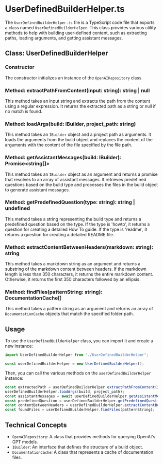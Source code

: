 # UserDefinedBuilderHelper.ts

The `UserDefinedBuilderHelper.ts` file is a TypeScript code file that exports a class named `UserDefinedBuilderHelper`. This class provides various utility methods to help with building user-defined content, such as extracting paths, loading arguments, and getting assistant messages.

## Class: UserDefinedBuilderHelper

### Constructor

The constructor initializes an instance of the `OpenAIRepository` class.

### Method: extractPathFromContent(input: string): string | null

This method takes an input string and extracts the path from the content using a regular expression. It returns the extracted path as a string or null if no match is found.

### Method: loadArgs(build: IBuilder, project_path: string)

This method takes an `IBuilder` object and a project path as arguments. It loads the arguments from the build object and replaces the content of the arguments with the content of the file specified by the file path.

### Method: getAssistantMessages(build: IBuilder): Promise<string[]>

This method takes an `IBuilder` object as an argument and returns a promise that resolves to an array of assistant messages. It retrieves predefined questions based on the build type and processes the files in the build object to generate assistant messages.

### Method: getPredefinedQuestion(type: string): string | undefined

This method takes a string representing the build type and returns a predefined question based on the type. If the type is 'howto', it returns a question for creating a detailed How To guide. If the type is 'readme', it returns a question for creating a detailed README file.

### Method: extractContentBetweenHeaders(markdown: string): string

This method takes a markdown string as an argument and returns a substring of the markdown content between headers. If the markdown length is less than 350 characters, it returns the entire markdown content. Otherwise, it returns the first 350 characters followed by an ellipsis.

### Method: findFiles(patternString: string): DocumentationCache[]

This method takes a pattern string as an argument and returns an array of `DocumentationCache` objects that match the specified folder path.

## Usage

To use the `UserDefinedBuilderHelper` class, you can import it and create a new instance:

```typescript
import UserDefinedBuilderHelper from "./UserDefinedBuilderHelper";

const userDefinedBuilderHelper = new UserDefinedBuilderHelper();
```

Then, you can call the various methods on the `userDefinedBuilderHelper` instance:

```typescript
const extractedPath = userDefinedBuilderHelper.extractPathFromContent(input);
userDefinedBuilderHelper.loadArgs(build, project_path);
const assistantMessages = await userDefinedBuilderHelper.getAssistantMessages(build);
const predefinedQuestion = userDefinedBuilderHelper.getPredefinedQuestion(type);
const contentBetweenHeaders = userDefinedBuilderHelper.extractContentBetweenHeaders(markdown);
const foundFiles = userDefinedBuilderHelper.findFiles(patternString);
```

## Technical Concepts

- `OpenAIRepository`: A class that provides methods for querying OpenAI's GPT models.
- `IBuilder`: An interface that defines the structure of a build object.
- `DocumentationCache`: A class that represents a cache of documentation files.